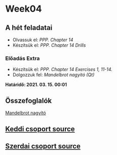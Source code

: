# Week04

## A hét feladatai

* Olvassuk el: *PPP. Chapter 14*
* Készítsük el: *PPP. Chapter 14 Drills*

### Előadás Extra

* Készítsük el: *PPP. Chapter 14 Exercises 1, 11-14.*
* Dolgozzuk fel: *Mandelbrot nagyító (Qt)*

**Határidő: 2021. 03. 15. 00:01**

## Összefoglalók

[Mandelbrot nagyító](./mandel.md)

## [Keddi csoport source](../etc/week04/kedd.cpp)

## [Szerdai csoport source](../etc/week04/szerda.cpp)
